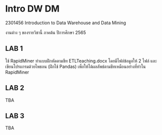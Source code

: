 # Intro DW DM
2301456 Introduction to Data Warehouse and Data Mining

งานต่าง ๆ ของรายวิชานี้ ภาคต้น ปีการศึกษา 2565

## LAB 1
ใช้ RapidMiner ทำแบบฝึกหัดตามชีท ETLTeaching.docx โดยมีไฟล์ข้อมูลให้ 2 ไฟล์
และเขียนโปรแกรมด้วยไพธอน (ฝึกใช้ Pandas) เพื่อให้ได้ผลลัพธ์ตามชีทเหมือนอย่างที่ทำใน RapidMiner

## LAB 2
TBA

## LAB 3
TBA